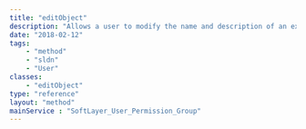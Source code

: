 ```yaml
---
title: "editObject"
description: "Allows a user to modify the name and description of an existing customer permission group. Customer permission groups must be of type NORMAL.  The SYSTEM type is reserved for internal use. The account id supplied in the template permission group must match account id of the user who is creating the permission group.  The user who is creating the permission group must have the permission to manage users. "
date: "2018-02-12"
tags:
    - "method"
    - "sldn"
    - "User"
classes:
    - "editObject"
type: "reference"
layout: "method"
mainService : "SoftLayer_User_Permission_Group"
---
```

